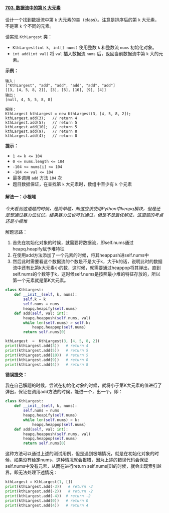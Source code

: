 #### [703. 数据流中的第 K 大元素](https://leetcode-cn.com/problems/kth-largest-element-in-a-stream/)

设计一个找到数据流中第 `k` 大元素的类（class）。注意是排序后的第 `k` 大元素，不是第 `k` 个不同的元素。

请实现 `KthLargest` 类：

- `KthLargest(int k, int[] nums)` 使用整数 `k` 和整数流 `nums` 初始化对象。
- `int add(int val)` 将 `val` 插入数据流 `nums` 后，返回当前数据流中第 `k` 大的元素。

**示例：**

```
输入：
["KthLargest", "add", "add", "add", "add", "add"]
[[3, [4, 5, 8, 2]], [3], [5], [10], [9], [4]]
输出：
[null, 4, 5, 5, 8, 8]

解释：
KthLargest kthLargest = new KthLargest(3, [4, 5, 8, 2]);
kthLargest.add(3);   // return 4
kthLargest.add(5);   // return 5
kthLargest.add(10);  // return 5
kthLargest.add(9);   // return 8
kthLargest.add(4);   // return 8
```

**提示：**

- `1 <= k <= 104`
- `0 <= nums.length <= 104`
- `-104 <= nums[i] <= 104`
- `-104 <= val <= 104`
- 最多调用 `add` 方法 `104` 次
- 题目数据保证，在查找第 `k` 大元素时，数组中至少有 `k` 个元素

#### 解法一：小根堆

*今天看到这道题的时候，是简单题，知道应该使用Python中heapq模块，但是还是想通过暴力法试试，结果暴力法也可以通过，但是不是最优解法，这道题的考点还是小根堆*

解题思路：

1. 首先在初始化对象的时候，就需要将数据流，即self.nums通过heapq.heapify赋予堆特征
2. 在使用add方法添加了一个元素的时候，将其heappush进self.nums中
3. 然后此时需要看这个数据流的个数是不是大于k，大于k的话，说明此时的数据流中还有比第k大元素小的数，这时候，就需要通过heappop将其弹出，直到self.nums的个数等于k，这时候self.nums是按照最小堆的特征存放的，所以第一个元素就是第K大元素。

```python
class KthLargest:
    def __init__(self, k, nums):
        self.k = k
        self.nums = nums
        heapq.heapify(self.nums)
    def add(self, val: int):
        heapq.heappush(self.nums, val)
        while len(self.nums) > self.k:
            heapq.heappop(self.nums)
        return self.nums[0]
```

```python
kthLargest  =  KthLargest(3, [4, 5, 8, 2])
print(kthLargest.add(3))   # return 4
print(kthLargest.add(5))   # return 5
print(kthLargest.add(10))  # return 5
print(kthLargest.add(9))   # return 8
print(kthLargest.add(4))   # return 8
```

**错误提交：**

我在自己解题的时候，尝试在初始化对象的时候，就将小于第K大元素的值进行了弹出，保证在调用add方法的时候，能进一个，出一个，即：

```python
class KthLargest:
    def __init__(self, k, nums):
        self.nums = nums
        heapq.heapify(self.nums)
        while len(self.nums) > k:
            heapq.heappop(self.nums)
    def add(self, val: int):
        heapq.heappush(self.nums, val)
        heapq.heappop(self.nums)
        return self.nums[0]
```

这种方法可以通过上述的测试用例，但是遇到极端情况，就是在初始化对象的时候，如果没有给定nums，这种情况就会报错，因为上述的错误代码会保证self.nums中没有元素，从而在进行return self.nums[0]的时候，就会出现索引越界，即无法处理下述情况：

```python
kthLargest = KthLargest(1, [])
print(kthLargest.add(-3))   # return -3
print(kthLargest.add(-2))   # return -2
print(kthLargest.add(-4))  # return -2
print(kthLargest.add(0))   # return 0
print(kthLargest.add(4))   # return 4
```

